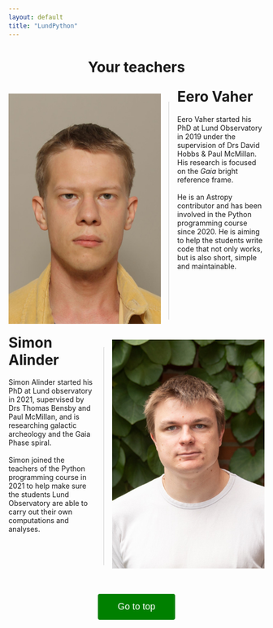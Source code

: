 ```yaml
---
layout: default
title: "LundPython"
---
```

<style>
intro {
	max-width: 14cm;
    height= 20cm;
    border: 0px;
}
div.vertical-line{
	width: 0px; /* Use only border style */
	height: 100%;
	float: right;
    opacity: 40%;
	border: 1px inset; /* This is default border style for <hr> tag */
    margin-right: 0.4cm;
    margin-left: 0.4cm;
    margin-top: 0.4cm;
}
#myBtn {
  font-size: 18px;
  border: none;
  outline: none;
  background-color: green;
  color: white;
  cursor: pointer;
  padding: 15px;
  border-radius: 4px;
  width: 4cm;
}

#myBtn:hover {
  background-color: #555;
}
</style>
<script>
function topFunction() {
  document.body.scrollTop = 0;
  document.documentElement.scrollTop = 0;
}
</script>
<h1><center>Your teachers </center></h1><br>

<intro>
    <img align=left width=300 src="imgs/eero.jpeg">
    <div class="vertical-line" style="height: 11.3cm; float:left"></div>
    <h1 style="margin-top:-0.3cm">Eero Vaher</h1>
    Eero Vaher started his PhD at Lund Observatory in 2019 under the supervision of Drs David Hobbs & Paul McMillan.
    His research is focused on the <i>Gaia</i> bright reference frame.<br>
    <br>
    He is an Astropy contributor and has been involved in the Python programming course since 2020.
    He is aiming to help the students write code that not only works, but is also short, simple and maintainable.
    <br>
    <br>
    <br>
    <br>
    <br>
    <br>
    <br>
    <br>
</intro>
<br>

<intro>
	<img align="right" src="imgs/simon.jpeg" width=300>
    <div class="vertical-line" style="height: 11.3cm;"></div>
    <h1 style="margin-top:-0.3cm">Simon Alinder</h1>
    Simon Alinder started his PhD at Lund observatory in 2021, supervised by Drs Thomas Bensby and Paul McMillan, and is researching galactic archeology and the Gaia Phase spiral.<br>
    <br>
    Simon joined the teachers of the Python programming course in 2021 to help make sure the students Lund Observatory are able to carry out their own computations and analyses.
</intro>
<br><br><br><br><br><br><br><br>
<center><button class="btn-default" onclick="topFunction()" id="myBtn" title="Go to top">Go to top</button><center>
